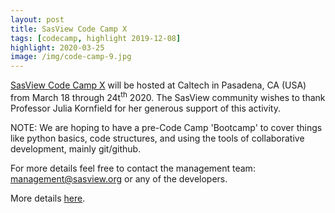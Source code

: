 ```yaml
---
layout: post
title: SasView Code Camp X
tags: [codecamp, highlight 2019-12-08]
highlight: 2020-03-25
image: /img/code-camp-9.jpg
---
```


[SasView Code Camp X](https://github.com/SasView/sasview/wiki/CodeCampX) will be hosted
at Caltech in Pasadena, CA (USA) from March 18 through 24t<sup>th</sup> 2020. 
The SasView community wishes to thank Professor Julia Kornfield for her generous support of this activity.

NOTE: We are hoping to have a pre-Code Camp 'Bootcamp' to cover things like python basics, 
code structures, and using the tools of collaborative development, mainly git/github.

For more details feel free to contact the management team:
[management@sasview.org](mailto:management@sasview.org)
or any of the developers.

More details [here](https://github.com/SasView/sasview/wiki/CodeCampX).
